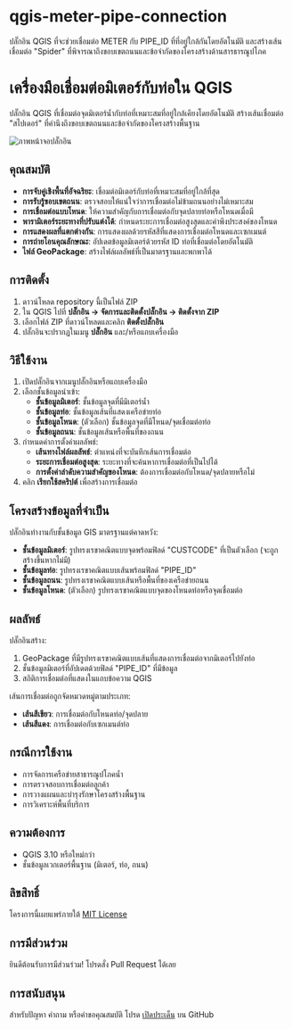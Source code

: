# qgis-meter-pipe-connection
ปลั๊กอิน QGIS ที่จะช่วยเชื่อมต่อ METER กับ PIPE_ID ที่ที่อยู่ใกล้กันโดยอัตโนมัติ และสร้างเส้นเชื่อมต่อ "Spider" ที่พิจารณาถึงขอบเขตถนนและข้อจำกัดของโครงสร้างด้านสารธารณูปโภค

# เครื่องมือเชื่อมต่อมิเตอร์กับท่อใน QGIS

ปลั๊กอิน QGIS ที่เชื่อมต่อจุดมิเตอร์น้ำกับท่อที่เหมาะสมที่อยู่ใกล้เคียงโดยอัตโนมัติ สร้างเส้นเชื่อมต่อ "สไปเดอร์" ที่คำนึงถึงขอบเขตถนนและข้อจำกัดของโครงสร้างพื้นฐาน

![ภาพหน้าจอปลั๊กอิน](https://via.placeholder.com/800x450)

## คุณสมบัติ

- **การจับคู่เชิงพื้นที่อัจฉริยะ**: เชื่อมต่อมิเตอร์กับท่อที่เหมาะสมที่อยู่ใกล้ที่สุด
- **การรับรู้ขอบเขตถนน**: ตรวจสอบให้แน่ใจว่าการเชื่อมต่อไม่ข้ามถนนอย่างไม่เหมาะสม
- **การเชื่อมต่อแบบโหนด**: ให้ความสำคัญกับการเชื่อมต่อกับจุดปลายท่อหรือโหนดเมื่อมี
- **พารามิเตอร์ระยะทางที่ปรับแต่งได้**: กำหนดระยะการเชื่อมต่อสูงสุดและค่าพึงประสงค์ของโหนด
- **การแสดงผลที่แตกต่างกัน**: การแสดงผลด้วยรหัสสีที่แสดงการเชื่อมต่อโหนดและเซกเมนต์
- **การถ่ายโอนคุณลักษณะ**: อัปเดตข้อมูลมิเตอร์ด้วยรหัส ID ท่อที่เชื่อมต่อโดยอัตโนมัติ
- **ไฟล์ GeoPackage**: สร้างไฟล์ผลลัพธ์ที่เป็นมาตรฐานและพกพาได้

## การติดตั้ง

1. ดาวน์โหลด repository นี้เป็นไฟล์ ZIP
2. ใน QGIS ไปที่ **ปลั๊กอิน → จัดการและติดตั้งปลั๊กอิน → ติดตั้งจาก ZIP**
3. เลือกไฟล์ ZIP ที่ดาวน์โหลดและคลิก **ติดตั้งปลั๊กอิน**
4. ปลั๊กอินจะปรากฏในเมนู **ปลั๊กอิน** และ/หรือแถบเครื่องมือ

## วิธีใช้งาน

1. เปิดปลั๊กอินจากเมนูปลั๊กอินหรือแถบเครื่องมือ
2. เลือกชั้นข้อมูลนำเข้า:
   - **ชั้นข้อมูลมิเตอร์**: ชั้นข้อมูลจุดที่มีมิเตอร์น้ำ
   - **ชั้นข้อมูลท่อ**: ชั้นข้อมูลเส้นที่แสดงเครือข่ายท่อ
   - **ชั้นข้อมูลโหนด**: (ตัวเลือก) ชั้นข้อมูลจุดที่มีโหนด/จุดเชื่อมต่อท่อ
   - **ชั้นข้อมูลถนน**: ชั้นข้อมูลเส้นหรือพื้นที่ของถนน
3. กำหนดค่าการตั้งค่าผลลัพธ์:
   - **เส้นทางไฟล์ผลลัพธ์**: ตำแหน่งที่จะบันทึกเส้นการเชื่อมต่อ
   - **ระยะการเชื่อมต่อสูงสุด**: ระยะทางที่จะค้นหาการเชื่อมต่อที่เป็นไปได้
   - **การตั้งค่าลำดับความสำคัญของโหนด**: ต้องการเชื่อมต่อกับโหนด/จุดปลายหรือไม่
4. คลิก **เรียกใช้สคริปต์** เพื่อสร้างการเชื่อมต่อ

## โครงสร้างข้อมูลที่จำเป็น

ปลั๊กอินทำงานกับชั้นข้อมูล GIS มาตรฐานแต่คาดหวัง:

- **ชั้นข้อมูลมิเตอร์**: รูปทรงเรขาคณิตแบบจุดพร้อมฟิลด์ "CUSTCODE" ที่เป็นตัวเลือก (จะถูกสร้างขึ้นหากไม่มี)
- **ชั้นข้อมูลท่อ**: รูปทรงเรขาคณิตแบบเส้นพร้อมฟิลด์ "PIPE_ID"
- **ชั้นข้อมูลถนน**: รูปทรงเรขาคณิตแบบเส้นหรือพื้นที่ของเครือข่ายถนน
- **ชั้นข้อมูลโหนด**: (ตัวเลือก) รูปทรงเรขาคณิตแบบจุดของโหนดท่อหรือจุดเชื่อมต่อ

## ผลลัพธ์

ปลั๊กอินสร้าง:
1. GeoPackage ที่มีรูปทรงเรขาคณิตแบบเส้นที่แสดงการเชื่อมต่อจากมิเตอร์ไปยังท่อ
2. ชั้นข้อมูลมิเตอร์ที่อัปเดตด้วยฟิลด์ "PIPE_ID" ที่มีข้อมูล
3. สถิติการเชื่อมต่อที่แสดงในแถบข้อความ QGIS

เส้นการเชื่อมต่อถูกจัดหมวดหมู่ตามประเภท:
- **เส้นสีเขียว**: การเชื่อมต่อกับโหนดท่อ/จุดปลาย
- **เส้นสีแดง**: การเชื่อมต่อกับเซกเมนต์ท่อ

## กรณีการใช้งาน

- การจัดการเครือข่ายสาธารณูปโภคน้ำ
- การตรวจสอบการเชื่อมต่อลูกค้า
- การวางแผนและบำรุงรักษาโครงสร้างพื้นฐาน
- การวิเคราะห์พื้นที่บริการ

## ความต้องการ

- QGIS 3.10 หรือใหม่กว่า
- ชั้นข้อมูลเวกเตอร์พื้นฐาน (มิเตอร์, ท่อ, ถนน)

## ลิขสิทธิ์

โครงการนี้เผยแพร่ภายใต้ [MIT License](LICENSE)

## การมีส่วนร่วม

ยินดีต้อนรับการมีส่วนร่วม! โปรดสั่ง Pull Request ได้เลย

## การสนับสนุน

สำหรับปัญหา คำถาม หรือคำขอคุณสมบัติ โปรด [เปิดประเด็น](../../issues) บน GitHub
